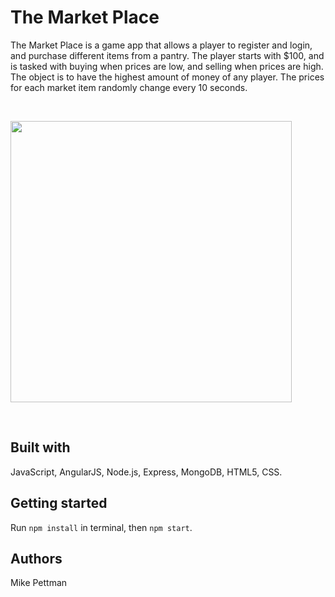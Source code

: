# The Market Place
The Market Place is a game app that allows a player to register and login, and purchase different items from a pantry. The player starts with $100, and is tasked with buying when prices are low, and selling when prices are high. The object is to have the highest amount of money of any player. The prices for each market item randomly change every 10 seconds.

<br>
<p>
<img src="images/pic1.png" width="450px" />
</p>
<br>

## Built with
JavaScript, AngularJS, Node.js, Express, MongoDB, HTML5, CSS.

## Getting started
Run ```npm install``` in terminal, then ```npm start```.

## Authors
Mike Pettman
